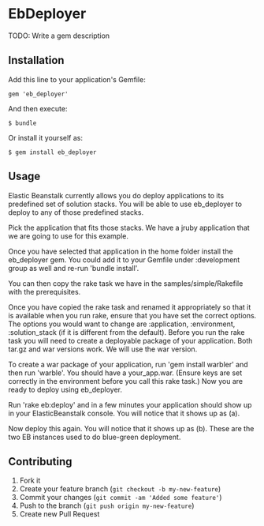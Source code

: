 # EbDeployer

TODO: Write a gem description

## Installation

Add this line to your application's Gemfile:

    gem 'eb_deployer'

And then execute:

    $ bundle

Or install it yourself as:

    $ gem install eb_deployer

## Usage

Elastic Beanstalk currently allows you do deploy applications to its predefined set of solution stacks. You will be able to use eb_deployer to deploy to any of those predefined stacks.

Pick the application that fits those stacks. We have a jruby application that we are going to use for this example.

Once you have selected that application in the home folder install the eb_deployer gem. You could add it to your Gemfile under :development group as well and re-run 'bundle install'. 

You can then copy the rake task we have in the samples/simple/Rakefile with the prerequisites.

Once you have copied the rake task and renamed it appropriately so that it is available when you run rake, ensure that you have set the correct options.
The options you would want to change are :application, :environment, :solution_stack (if it is different from the default). 
Before you run the rake task you will need to create a deployable package of your application. Both tar.gz and war versions work. We will use the war version.

To create a war package of your application, run 'gem install warbler' and then run 'warble'. You should have a your_app.war.
(Ensure keys are set correctly in the environment before you call this rake task.)
Now you are ready to deploy using eb_deployer. 

Run 'rake eb:deploy' and in a few minutes your application should show up in your ElasticBeanstalk console. You will notice that it shows up as (a). 

Now deploy this again. You will notice that it shows up as (b). These are the two EB instances used to do blue-green deployment.

## Contributing

1. Fork it
2. Create your feature branch (`git checkout -b my-new-feature`)
3. Commit your changes (`git commit -am 'Added some feature'`)
4. Push to the branch (`git push origin my-new-feature`)
5. Create new Pull Request
